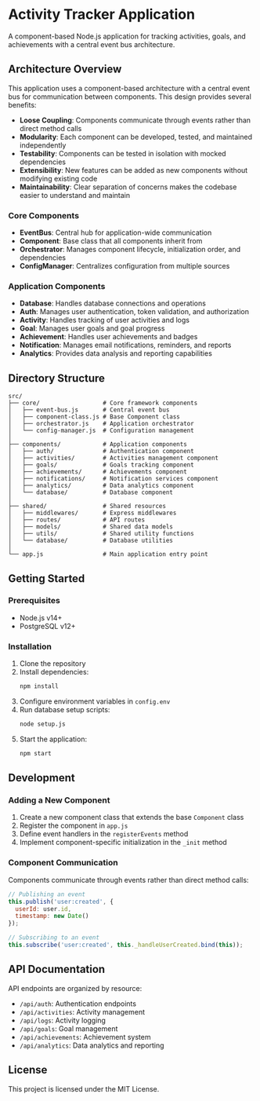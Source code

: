 # Activity Tracker Application

A component-based Node.js application for tracking activities, goals, and achievements with a central event bus architecture.

## Architecture Overview

This application uses a component-based architecture with a central event bus for communication between components. This design provides several benefits:

- **Loose Coupling**: Components communicate through events rather than direct method calls
- **Modularity**: Each component can be developed, tested, and maintained independently
- **Testability**: Components can be tested in isolation with mocked dependencies
- **Extensibility**: New features can be added as new components without modifying existing code
- **Maintainability**: Clear separation of concerns makes the codebase easier to understand and maintain

### Core Components

- **EventBus**: Central hub for application-wide communication
- **Component**: Base class that all components inherit from
- **Orchestrator**: Manages component lifecycle, initialization order, and dependencies
- **ConfigManager**: Centralizes configuration from multiple sources

### Application Components

- **Database**: Handles database connections and operations
- **Auth**: Manages user authentication, token validation, and authorization
- **Activity**: Handles tracking of user activities and logs
- **Goal**: Manages user goals and goal progress
- **Achievement**: Handles user achievements and badges
- **Notification**: Manages email notifications, reminders, and reports
- **Analytics**: Provides data analysis and reporting capabilities

## Directory Structure

```
src/
├── core/                  # Core framework components
│   ├── event-bus.js       # Central event bus
│   ├── component-class.js # Base Component class
│   ├── orchestrator.js    # Application orchestrator
│   └── config-manager.js  # Configuration management
│
├── components/            # Application components
│   ├── auth/              # Authentication component
│   ├── activities/        # Activities management component
│   ├── goals/             # Goals tracking component
│   ├── achievements/      # Achievements component
│   ├── notifications/     # Notification services component
│   ├── analytics/         # Data analytics component
│   └── database/          # Database component
│
├── shared/                # Shared resources
│   ├── middlewares/       # Express middlewares
│   ├── routes/            # API routes
│   ├── models/            # Shared data models
│   ├── utils/             # Shared utility functions
│   └── database/          # Database utilities
│
└── app.js                 # Main application entry point
```

## Getting Started

### Prerequisites

- Node.js v14+
- PostgreSQL v12+

### Installation

1. Clone the repository
2. Install dependencies:
   ```bash
   npm install
   ```
3. Configure environment variables in `config.env`
4. Run database setup scripts:
   ```bash
   node setup.js
   ```
5. Start the application:
   ```bash
   npm start
   ```

## Development

### Adding a New Component

1. Create a new component class that extends the base `Component` class
2. Register the component in `app.js`
3. Define event handlers in the `registerEvents` method
4. Implement component-specific initialization in the `_init` method

### Component Communication

Components communicate through events rather than direct method calls:

```javascript
// Publishing an event
this.publish('user:created', {
  userId: user.id,
  timestamp: new Date()
});

// Subscribing to an event
this.subscribe('user:created', this._handleUserCreated.bind(this));
```

## API Documentation

API endpoints are organized by resource:

- `/api/auth`: Authentication endpoints
- `/api/activities`: Activity management
- `/api/logs`: Activity logging
- `/api/goals`: Goal management
- `/api/achievements`: Achievement system
- `/api/analytics`: Data analytics and reporting

## License

This project is licensed under the MIT License.
